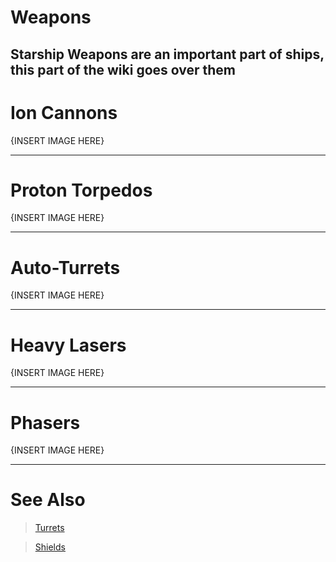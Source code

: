# Weapons

Starship Weapons are an important part of ships, this part of the wiki goes over them
--- 
# Ion Cannons

{INSERT IMAGE HERE}

---
# Proton Torpedos

{INSERT IMAGE HERE}

---
# Auto-Turrets

{INSERT IMAGE HERE}

---
# Heavy Lasers

{INSERT IMAGE HERE}

---
# Phasers

{INSERT IMAGE HERE}


---
# See Also
> [Turrets](/Machines/Turrets.md)

> [Shields](Shields.md)
